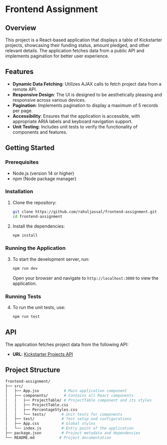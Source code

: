 # Frontend Assignment

## Overview

This project is a React-based application that displays a table of Kickstarter projects, showcasing their funding status, amount pledged, and other relevant details. The application fetches data from a public API and implements pagination for better user experience.

## Features

- **Dynamic Data Fetching**: Utilizes AJAX calls to fetch project data from a remote API.
- **Responsive Design**: The UI is designed to be aesthetically pleasing and responsive across various devices.
- **Pagination**: Implements pagination to display a maximum of 5 records per page.
- **Accessibility**: Ensures that the application is accessible, with appropriate ARIA labels and keyboard navigation support.
- **Unit Testing**: Includes unit tests to verify the functionality of components and features.

## Getting Started

### Prerequisites

- Node.js (version 14 or higher)
- npm (Node package manager)

### Installation

1. Clone the repository:

   ```bash
   git clone https://github.com/rahuljassal/frontend-assignment.git
   cd frontend-assignment
   ```

2. Install the dependencies:
   ```bash
   npm install
   ```

### Running the Application

3. To start the development server, run:
   ```bash
   npm run dev
   ```
   Open your browser and navigate to `http://localhost:3000` to view the application.

### Running Tests

4. To run the unit tests, use:
   ```bash
   npm run test
   ```

## API

The application fetches project data from the following API:

- **URL**: [Kickstarter Projects API](https://raw.githubusercontent.com/saaslabsco/frontend-assignment/refs/heads/master/frontend-assignment.json)

## Project Structure

   ```bash
   frontend-assignment/
   ├── src/
   │   ├── App.jsx           # Main application component
   │   ├── components/       # Contains all React components
   │   │   ├── ProjectTable/ # ProjectTable component and its styles
   │   │   ├── ProjectTable.css
   │   │   ├── PercentageStyles.css
   │   │   └── tests/       # Unit tests for components
   │   ├── test/            # Test setup and configurations
   │   ├── App.css          # Global styles
   │   └── index.js         # Entry point of the application
   ├── package.json         # Project metadata and dependencies
   └── README.md           # Project documentation
   ```
